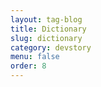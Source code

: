 ```yaml
---
layout: tag-blog
title: Dictionary
slug: dictionary
category: devstory
menu: false
order: 8
---
```

